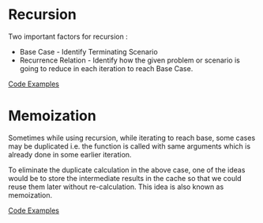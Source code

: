 # Recursion
Two important factors for recursion :
* Base Case - Identify Terminating Scenario
* Recurrence Relation - Identify how the given problem or scenario is going to reduce in 
                        each iteration to reach Base Case.

[Code Examples](https://github.com/dsppun/programming/blob/main/Recursion/main.py)

# Memoization
Sometimes while using recursion, while iterating to reach base, some cases may be duplicated i.e. the function is called 
with same arguments which is already done in some earlier iteration.

To eliminate the duplicate calculation in the above case, one of the ideas would be to store the intermediate results in the cache so that we could reuse them later without re-calculation.
This idea is also known as memoization. 

[Code Examples](https://www.google.com)
